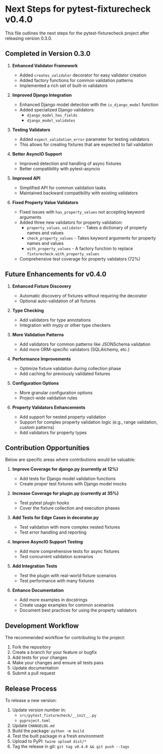 # Next Steps for pytest-fixturecheck v0.4.0

This file outlines the next steps for the pytest-fixturecheck project after releasing version 0.3.0.

## Completed in Version 0.3.0

1. **Enhanced Validator Framework**
   - Added `creates_validator` decorator for easy validator creation
   - Added factory functions for common validation patterns
   - Implemented a rich set of built-in validators

2. **Improved Django Integration**
   - Enhanced Django model detection with the `is_django_model` function
   - Added specialized Django validators:
     - `django_model_has_fields`
     - `django_model_validates`

3. **Testing Validators**
   - Added `expect_validation_error` parameter for testing validators
   - This allows for creating fixtures that are expected to fail validation

4. **Better AsyncIO Support**
   - Improved detection and handling of async fixtures
   - Better compatibility with pytest-asyncio

5. **Improved API**
   - Simplified API for common validation tasks
   - Maintained backward compatibility with existing validators

6. **Fixed Property Value Validators**
   - Fixed issues with `has_property_values` not accepting keyword arguments
   - Added three new validators for property validation:
     - `property_values_validator` - Takes a dictionary of property names and values
     - `check_property_values` - Takes keyword arguments for property names and values
     - `with_property_values` - A factory function to replace `fixturecheck.with_property_values`
   - Comprehensive test coverage for property validators (72%)

## Future Enhancements for v0.4.0

1. **Enhanced Fixture Discovery**
   - Automatic discovery of fixtures without requiring the decorator
   - Optional auto-validation of all fixtures

2. **Type Checking**
   - Add validators for type annotations
   - Integration with mypy or other type checkers

3. **More Validation Patterns**
   - Add validators for common patterns like JSONSchema validation
   - Add more ORM-specific validators (SQLAlchemy, etc.)

4. **Performance Improvements**
   - Optimize fixture validation during collection phase
   - Add caching for previously validated fixtures

5. **Configuration Options**
   - More granular configuration options
   - Project-wide validation rules

6. **Property Validators Enhancements**
   - Add support for nested property validation
   - Support for complex property validation logic (e.g., range validation, custom patterns)
   - Add validators for property types

## Contribution Opportunities

Below are specific areas where contributions would be valuable:

1. **Improve Coverage for django.py (currently at 12%)**
   - Add tests for Django model validation functions
   - Create proper test fixtures with Django model mocks

2. **Increase Coverage for plugin.py (currently at 35%)**
   - Test pytest plugin hooks
   - Cover the fixture collection and execution phases

3. **Add Tests for Edge Cases in decorator.py**
   - Test validation with more complex nested fixtures
   - Test error handling and reporting

4. **Improve AsyncIO Support Testing**
   - Add more comprehensive tests for async fixtures
   - Test concurrent validation scenarios

5. **Add Integration Tests**
   - Test the plugin with real-world fixture scenarios
   - Test performance with many fixtures

6. **Enhance Documentation**
   - Add more examples in docstrings
   - Create usage examples for common scenarios
   - Document best practices for using the property validators

## Development Workflow

The recommended workflow for contributing to the project:

1. Fork the repository
2. Create a branch for your feature or bugfix
3. Add tests for your changes
4. Make your changes and ensure all tests pass
5. Update documentation
6. Submit a pull request

## Release Process

To release a new version:

1. Update version number in:
   - `src/pytest_fixturecheck/__init__.py`
   - `pyproject.toml`
2. Update `CHANGELOG.md`
3. Build the package: `python -m build`
4. Test the built package in a fresh environment
5. Upload to PyPI: `twine upload dist/*`
6. Tag the release in git: `git tag v0.4.0 && git push --tags` 